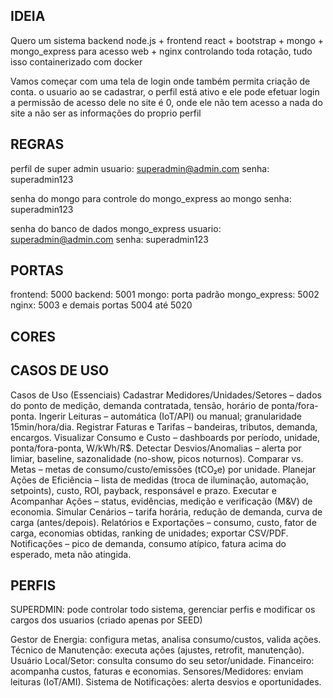 ## IDEIA
Quero um sistema backend node.js + frontend react + bootstrap + mongo + mongo_express para acesso web + nginx controlando toda rotação, tudo isso containerizado com docker

Vamos começar com uma tela de login onde também permita criação de conta.
o usuario ao se cadastrar, o perfil está ativo e ele pode efetuar login
a permissão de acesso dele no site é 0, onde ele não tem acesso a nada do site a não ser as informações do proprio perfil



## REGRAS

perfil de super admin
usuario: superadmin@admin.com
senha: superadmin123

senha do mongo para controle do mongo_express ao mongo
senha: superadmin123

senha do banco de dados mongo_express
usuario: superadmin@admin.com
senha: superadmin123


## PORTAS
frontend: 5000
backend: 5001
mongo: porta padrão
mongo_express: 5002
nginx: 5003
e demais portas 5004 até 5020

## CORES


## CASOS DE USO
Casos de Uso (Essenciais)
Cadastrar Medidores/Unidades/Setores – dados do ponto de medição, demanda
contratada, tensão, horário de ponta/fora-ponta.
Ingerir Leituras – automática (IoT/API) ou manual; granularidade 15min/hora/dia.
Registrar Faturas e Tarifas – bandeiras, tributos, demanda, encargos.
Visualizar Consumo e Custo – dashboards por período, unidade, ponta/fora-ponta,
W/kWh/R$.
Detectar Desvios/Anomalias – alerta por limiar, baseline, sazonalidade (no-show, picos
noturnos).
Comparar vs. Metas – metas de consumo/custo/emissões (tCO₂e) por unidade.
Planejar Ações de Eficiência – lista de medidas (troca de iluminação, automação,
setpoints), custo, ROI, payback, responsável e prazo.
Executar e Acompanhar Ações – status, evidências, medição e verificação (M&V) de
economia.
Simular Cenários – tarifa horária, redução de demanda, curva de carga (antes/depois).
Relatórios e Exportações – consumo, custo, fator de carga, economias obtidas, ranking
de unidades; exportar CSV/PDF.
Notificações – pico de demanda, consumo atípico, fatura acima do esperado, meta não
atingida.


## PERFIS
SUPERDMIN: pode controlar todo sistema, gerenciar perfis e modificar os cargos dos usuarios (criado apenas por SEED)

Gestor de Energia: configura metas, analisa consumo/custos, valida ações.
Técnico de Manutenção: executa ações (ajustes, retrofit, manutenção).
Usuário Local/Setor: consulta consumo do seu setor/unidade.
Financeiro: acompanha custos, faturas e economias.
Sensores/Medidores: enviam leituras (IoT/AMI).
Sistema de Notificações: alerta desvios e oportunidades.

